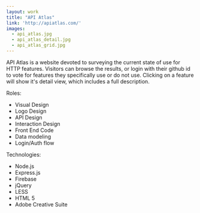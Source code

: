 ```yaml
---
layout: work
title: "API Atlas"
link: 'http://apiatlas.com/'
images: 
  - api_atlas.jpg
  - api_atlas_detail.jpg
  - api_atlas_grid.jpg
---
```


API Atlas is a website devoted to surveying the current state of use for HTTP features. Visitors can browse the results, or login with their github id to vote for features they specifically use or do not use. Clicking on a feature will show it's detail view, which includes a full description. 

Roles:

  * Visual Design
  * Logo Design
  * API Design
  * Interaction Design
  * Front End Code
  * Data modeling
  * Login/Auth flow
  
Technologies: 

  * Node.js
  * Express.js
  * Firebase
  * jQuery
  * LESS
  * HTML 5
  * Adobe Creative Suite



